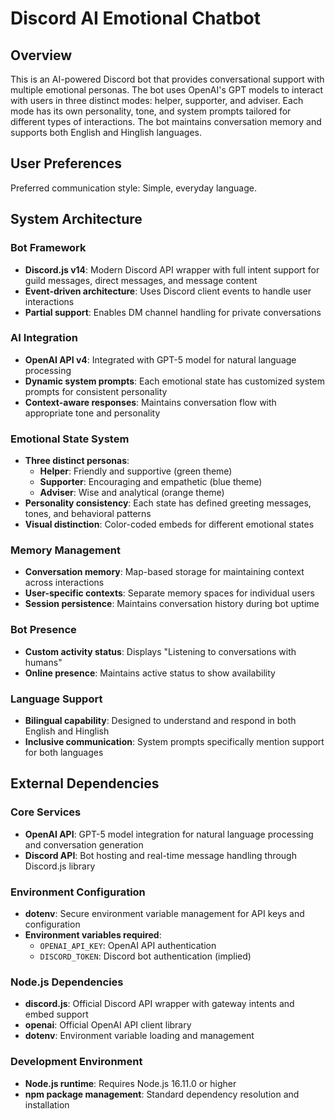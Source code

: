 # Discord AI Emotional Chatbot

## Overview

This is an AI-powered Discord bot that provides conversational support with multiple emotional personas. The bot uses OpenAI's GPT models to interact with users in three distinct modes: helper, supporter, and adviser. Each mode has its own personality, tone, and system prompts tailored for different types of interactions. The bot maintains conversation memory and supports both English and Hinglish languages.

## User Preferences

Preferred communication style: Simple, everyday language.

## System Architecture

### Bot Framework
- **Discord.js v14**: Modern Discord API wrapper with full intent support for guild messages, direct messages, and message content
- **Event-driven architecture**: Uses Discord client events to handle user interactions
- **Partial support**: Enables DM channel handling for private conversations

### AI Integration
- **OpenAI API v4**: Integrated with GPT-5 model for natural language processing
- **Dynamic system prompts**: Each emotional state has customized system prompts for consistent personality
- **Context-aware responses**: Maintains conversation flow with appropriate tone and personality

### Emotional State System
- **Three distinct personas**:
  - **Helper**: Friendly and supportive (green theme)
  - **Supporter**: Encouraging and empathetic (blue theme)
  - **Adviser**: Wise and analytical (orange theme)
- **Personality consistency**: Each state has defined greeting messages, tones, and behavioral patterns
- **Visual distinction**: Color-coded embeds for different emotional states

### Memory Management
- **Conversation memory**: Map-based storage for maintaining context across interactions
- **User-specific contexts**: Separate memory spaces for individual users
- **Session persistence**: Maintains conversation history during bot uptime

### Bot Presence
- **Custom activity status**: Displays "Listening to conversations with humans" 
- **Online presence**: Maintains active status to show availability

### Language Support
- **Bilingual capability**: Designed to understand and respond in both English and Hinglish
- **Inclusive communication**: System prompts specifically mention support for both languages

## External Dependencies

### Core Services
- **OpenAI API**: GPT-5 model integration for natural language processing and conversation generation
- **Discord API**: Bot hosting and real-time message handling through Discord.js library

### Environment Configuration
- **dotenv**: Secure environment variable management for API keys and configuration
- **Environment variables required**:
  - `OPENAI_API_KEY`: OpenAI API authentication
  - `DISCORD_TOKEN`: Discord bot authentication (implied)

### Node.js Dependencies
- **discord.js**: Official Discord API wrapper with gateway intents and embed support
- **openai**: Official OpenAI API client library
- **dotenv**: Environment variable loading and management

### Development Environment
- **Node.js runtime**: Requires Node.js 16.11.0 or higher
- **npm package management**: Standard dependency resolution and installation